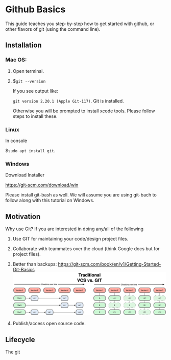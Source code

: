 

# Github Basics

This guide teaches you step-by-step how to get started with github, or other flavors of git (using the command line).

## Installation

### Mac OS:

1. Open terminal.
2. $``git --version``

    If you see output like:
    
    ``git version 2.20.1 (Apple Git-117)``. Git is installed.
    
    Otherwise you will be prompted to install xcode tools. Please follow steps to install these.
    
### Linux

In console

$``sudo apt install git``.

### Windows

Download Installer

https://git-scm.com/download/win

Please install git-bash as well. We will assume you are using git-bach to follow along with this tutorial on Windows.

    
## Motivation

Why use Git? If you are interested in doing any/all of the following

1. Use GIT for maintaining your code/design project files.
2. Collaborate with teammates over the cloud (think Google docs but for project files).
3. Better than backups: https://git-scm.com/book/en/v1/Getting-Started-Git-Basics
    <img src='vcsVSgit.png'>

4. Publish/access open source code.

## Lifecycle

The git 
    



<script>
    $("header").remove();
</script>
